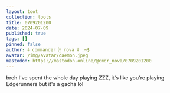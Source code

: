 ```yaml
---
layout: toot
collection: toots
title: 0709201200
date: 2024-07-09
published: true
tags: []
pinned: false
author: ⸸ commander ░ nova ⸸ :~$
avatar: /img/avatar/daemon.jpeg
mastodon: https://mastodon.online/@cmdr_nova/0709201200
---
```


breh I've spent the whole day playing ZZZ, it's like you're playing Edgerunners but it's a gacha lol
